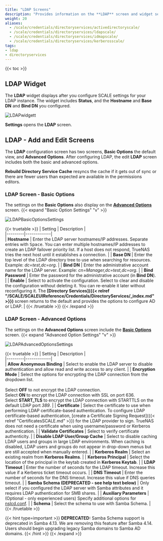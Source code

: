 ```yaml
---
title: "LDAP Screens"
description: "Provides information on the **LDAP** screen and widget settings."
weight: 20
aliases:
  - /scale/credentials/directoryservices/activedirectoryscale/
  - /scale/credentials/directoryservices/ldapscale/
  - /scale/credentials/directoryservices/idmapscale/
  - /scale/credentials/directoryservices/kerberosscale/
tags:
- ldap
- directoryservices
---
```


{{< toc >}}

## LDAP Widget

The **LDAP** widget displays after you configure SCALE settings for your LDAP instance.
The widget includes **Status**, and the **Hostname** and **Base DN** and **Bind DN** you configured.

![LDAPwidgett](/images/SCALE/Credentials/LDAPwidget.png "LDAP Widget")

**Settings** opens the **LDAP** screen.

## LDAP - Add and Edit Screens

The **LDAP** configuration screen has two screens, **Basic Options** the default view, and **Advanced Options**.
After configuring LDAP, the edit **LDAP** screen includes both the basic and advanced options.

**Rebuild Directory Service Cache** resyncs the cache if it gets out of sync or there are fewer users than expected are available in the permissions editors.

### LDAP Screen - Basic Options

The settings on the **Basic Options** also display on the **[Advanced Options](#ldap-screen---advanced-options)** screen.
{{< expand "Basic Option Settings" "v" >}}

![LDAPBasicOptionsSettings](/images/SCALE/Credentials/LDAPBasicOptionsSettings.png "LDAP Screen Basic Options")

{{< truetable >}}
| Setting | Description |  
|---------|-------------|  
| **Hostname** | Enter the LDAP server hostnames/IP addresses. Separate entries with <kbd>Space</kbd>. You can enter multiple hostnames/IP addresses to create an LDAP failover priority list. If a host does not respond, TrueNAS tries the next host until it establishes a connection. |
| **Base DN** | Enter the top level of the LDAP directory tree to use when searching for resources. Example: *dc=test,dc=org*. |
| **Bind DN** | Enter the administrative account name for the LDAP server. Example: *cn=Manager,dc=test,dc=org*. |
| **Bind Password** | Enter the password for the administrative account (in **Bind DN**). |
| **Enable** | Select to activate the configuration. Select to clear and disable the configuration without deleting it. You can re-enable it later without reconfiguring it. The **[Directory Services]({{< relref "/SCALE/SCALEUIReference/Credentials/DirectoryServices/_index.md" >}})** screen returns to the default and provides the options to configure AD or LDAP. |
{{< /truetable >}}
{{< /expand >}}
### LDAP Screen - Advanced Options
The settings on the **Advanced Options** screen include the **[Basic Options](#ldap-screen---basic-options)** screen.
{{< expand "Advanced Option Settings" "v" >}}

![LDAPAdvancedOptionsSettings](/images/SCALE/Credentials/LDAPAdvancedOptionsSettings.png "LDAP Screen Advanced Options")

{{< truetable >}}
| Setting | Description |  
|---------|-------------|  
| **Allow Anonymous Binding** | Select to enable the LDAP server to disable authentication and allow read and write access to any client. |
| **Encryption Mode** | Select the options for encrypting the LDAP connection from the dropdown list. <br> <br>Select **OFF** to not encrypt the LDAP connection. <br>Select **ON** to encrypt the LDAP connection with SSL on port 636. <br>Select **START_TLS** to encrypt the LDAP connection with STARTTLS on the default LDAP port *389*. |
| **Certificate** | Select the certificate to use when performing LDAP certificate-based authentication.  To configure LDAP certificate-based authentication, [create a Certificate Signing Request]({{< relref "CertificatesSCALE.md" >}}) for the LDAP provider to sign. TrueNAS does not need a certificate when using username/password or Kerberos authentication.  |
| **Validate Certificates** | Select to verify certificate authenticity. |
| **Disable LDAP User/Group Cache** | Select to disable caching LDAP users and groups in large LDAP environments. When caching is disabled, LDAP users and groups do not appear in drop-down menus but are still accepted when manually entered. |
| **Kerberos Realm** | Select an existing realm from **Kerberos Realms**. |
| **Kerberos Principal** | Select the location of the principal in the keytab created in **Kerberos Keytab**. |
| **LDAP Timeout** | Enter the number of seconds for the LDAP timeout. Increase this value if a Kerberos ticket timeout occurs. |
| **DNS Timeout** | Enter the number of seconds for the DNS timeout. Increase this value if DNS queries timeout. |
| **Samba Schema (DEPRECATED - see help text below)** | Only select if you configured the LDAP server with Samba attributes and it requires LDAP authentication for SMB shares. |
| **Auxiliary Parameters** | (Optional - only experienced users) Specify additional options for [nslcd.conf](https://arthurdejong.org/nss-pam-ldapd/nslcd.conf.5). |
| **Schema** | Select the schema to use with Samba Schema. |
{{< /truetable >}}

{{< hint type=important >}}
**DEPRECATED:** Samba Schema support is deprecated in Samba 4.13. We are removing this feature after Samba 4.14. Users should begin upgrading legacy Samba domains to Samba AD domains.
{{< /hint >}}
{{< /expand >}}
